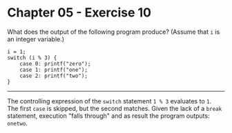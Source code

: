 # Chapter 05 - Exercise 10

What does the output of the following program produce? (Assume that `i` is an integer variable.)  

```
i = 1;
switch (i % 3) {
    case 0: printf("zero");
    case 1: printf("one");
    case 2: printf("two");
}
```

---

The controlling expression of  the `switch` statement `1 % 3` evaluates to `1`.  
The first `case` is skipped, but the second matches. Given the lack of a `break` statement, execution "falls through" and as result the program outputs: `onetwo`.  

